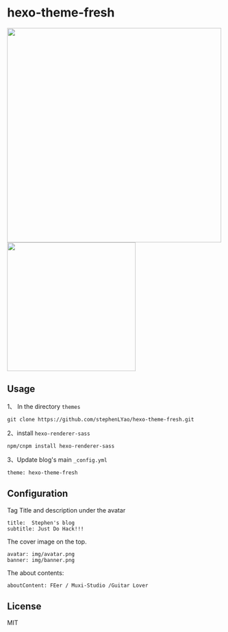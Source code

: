 
# hexo-theme-fresh

<img src="https://cloud.githubusercontent.com/assets/11830681/18042933/014b5214-6df7-11e6-8059-442692f51bdf.png" width="500"  align="top" /> <img src="https://cloud.githubusercontent.com/assets/11830681/18043670/f943a6fc-6dfb-11e6-976f-5733ad01c500.png" width="300" />


 

 
 
## Usage

1、 In the directory `themes`

	git clone https://github.com/stephenLYao/hexo-theme-fresh.git
	
2、install `hexo-renderer-sass`
	
	npm/cnpm install hexo-renderer-sass
	
3、Update blog's main `_config.yml`
	
	theme: hexo-theme-fresh
	

## Configuration

Tag Title and description under the avatar
```
title:  Stephen's blog
subtitle: Just Do Hack!!!
```

The cover image on the top.
```
avatar: img/avatar.png
banner: img/banner.png
```

The about contents:

```
aboutContent: FEer / Muxi-Studio /Guitar Lover
```
## License
MIT
